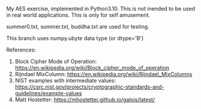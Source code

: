 My AES exercise, implemented in Python3.10. This is not inended to be used in real world applications. This is only for self amusement.

summer0.txt, summer.txt, buddha.txt are used for testing.

This branch uses numpy.ubyte data type (or dtype='B')

References:
1. Block Cipher Mode of Operation: https://en.wikipedia.org/wiki/Block_cipher_mode_of_operation
2. Rijndael MixColumn: https://en.wikipedia.org/wiki/Rijndael_MixColumns
3. NIST examples with intermediate values: https://csrc.nist.gov/projects/cryptographic-standards-and-guidelines/example-values
4. Matt Hostetter: https://mhostetter.github.io/galois/latest/

